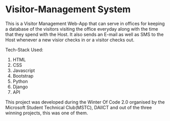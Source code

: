# Visitor-Management System

This is a Visitor Management Web-App that can serve in offices for keeping a database of the visitors visiting the office everyday along with 
the time that they spend with the Host. It also sends an E-mail as well as SMS to the Host whenever a new visior checks in or a visitor 
checks out.

Tech-Stack Used:
1. HTML
2. CSS
3. Javascript
4. Bootstrap
5. Python 
6. Django
7. API

This project was developed during the Winter Of Code 2.0 organised by the Microsoft Student Technical Club(MSTC), DAIICT and out of the three winning projects, this was one of them.
